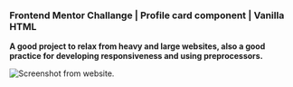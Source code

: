 ### Frontend Mentor Challange | Profile card component | Vanilla HTML

**A good project to relax from heavy and large websites, also a good practice for developing responsiveness and using preprocessors.**

![Screenshot from website.](https://i.ibb.co/xLXqqP8/image.png)
